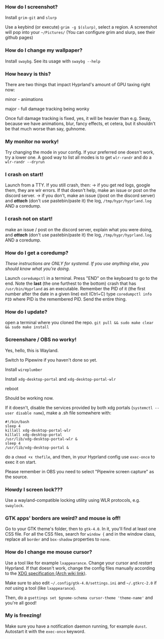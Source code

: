 ### How do I screenshot?
Install `grim-git` and `slurp`

Use a keybind (or execute) `grim -g $(slurp)`, select a region. A screenshot will pop into your `~/Pictures/`
(You can configure grim and slurp, see their github pages)

### How do I change my wallpaper?
Install `swaybg`. See its usage with `swaybg --help`

### How heavy is this?
There are two things that impact Hyprland's amount of GPU taxing right now:

minor - animations

major - full damage tracking being wonky

Once full damage tracking is fixed, yes, it will be heavier than e.g. Sway, because we have animations, blur, fancy effects, et cetera, but it shouldn't be that much worse than say, guhnome.

### My monitor no worky!
Try changing the mode in your config. If your preferred one doesn't work, try a lower one.
A good way to list all modes is to get `wlr-randr` and do a `wlr-randr --dryrun`

### I crash on start!
Launch from a TTY.
If you still crash, then:
  -> if you get red logs, google them, they are wlr errors. If that doesn't help, make an issue or post on the discord server.
  -> if you don't, make an issue (/post on the discord server) and ***attach*** (don't use pastebin/paste it) the log, `/tmp/hypr/hyprland.log` AND a coredump.

### I crash not on start!
 make an issue / post on the discord server, explain what you were doing, and ***attach*** (don't use pastebin/paste it) the log, `/tmp/hypr/hyprland.log` AND a coredump.

### How do I get a coredump?
*These instructions are ONLY for systemd. If you use anything else, you should know what you're doing.*

Launch `coredumpctl` in a terminal.
Press "END" on the keyboard to go to the end.
Note the **last** (the one furthest to the bottom) crash that has `/usr/bin/Hyprland` as an executable.
Remember the PID of it (the first number after the date in a given line)
exit (Ctrl+C)
type `coredumpctl info PID` where PID is the remembered PID.
Send the entire thing.

### How do I update?
open a terminal where you cloned the repo.
`git pull && sudo make clear && sudo make install`

### Screenshare / OBS no worky!
Yes, hello, this is Wayland.

Switch to Pipewire if you haven't done so yet.

Install `wireplumber`

Install `xdg-desktop-portal` and `xdg-desktop-portal-wlr`

reboot

Should be working now.

If it doesn't, disable the services provided by both xdg portals (`systemctl --user disable name`), make a .sh file somewhere with:
```
#!/bin/bash
sleep 4
killall xdg-desktop-portal-wlr
killall xdg-desktop-portal
/usr/lib/xdg-desktop-portal-wlr &
sleep 4
/usr/lib/xdg-desktop-portal &
```
do a `chmod +x thefile`, and then, in your Hyprland config use `exec-once` to exec it on start.

Please remember in OBS you need to select "Pipewire screen capture" as the source.

### Howdy I screen lock???
Use a wayland-compatible locking utility using WLR protocols, e.g. `swaylock`.

### GTK apps' borders are weird? and mouse is off!
Go to your GTK theme's folder, then to `gtk-4.0`. In it, you'll find at least one CSS file. For all the CSS files, search for `window {` and in the window class, replace all `border` and `box-shadow` properties to `none`.

### How do I change me mouse cursor?
Use a tool like for example `lxappearance`. Change your cursor and _restart_ Hyprland. If that doesn't work, change the config files manually according to the [XDG specification (Arch wiki link)](https://wiki.archlinux.org/title/Cursor_themes#Configuration).

Make sure to also edit `~/.config/gtk-4.0/settings.ini` and `~/.gtkrc-2.0` if _not_ using a tool (like `lxappearance`).

Then, do a `gsettings set $gnome-schema cursor-theme 'theme-name'` and you're all good!

### My <program name> is freezing!
Make sure you have a notification daemon running, for example `dunst`. Autostart it with the `exec-once` keyword.
